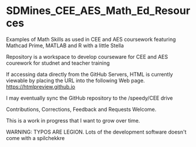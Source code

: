# SDMines_CEE_AES_Math_Ed_Resources

Examples of Math Skills as used in CEE and AES coursework featuring Mathcad Prime, MATLAB and R with a little Stella

Repository is a workspace to develop courseware for CEE and AES courework for studnet and teacher training

If accessing data directly from the GitHub Servers, HTML is currently viewable by placing the URL into the following Web page.
https://htmlpreview.github.io

I may eventually sync the GitHub repository to the /speedy/CEE drive

Contributions, Corrections, Feedback and Requests Welcome.

This is a work in progress that I want to grow over time.

WARNING:  TYPOS ARE LEGION.  Lots of the development software doesn't come with a spilchekkre
